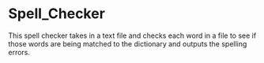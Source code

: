 # Spell_Checker
This spell checker takes in a text file and checks each word in a file to see if those words are being matched to the dictionary and outputs the spelling errors.
